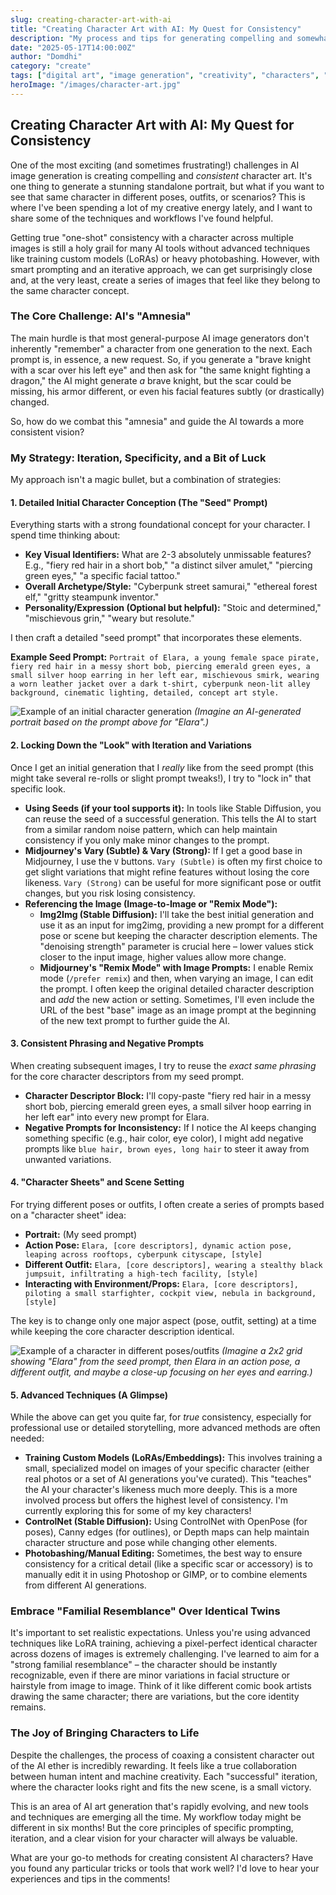 ```yaml
---
slug: creating-character-art-with-ai
title: "Creating Character Art with AI: My Quest for Consistency"
description: "My process and tips for generating compelling and somewhat consistent character art using AI image generators."
date: "2025-05-17T14:00:00Z"
author: "Domdhi"
category: "create"
tags: ["digital art", "image generation", "creativity", "characters", "AI art", "prompting"]
heroImage: "/images/character-art.jpg"
---
```

## Creating Character Art with AI: My Quest for Consistency

One of the most exciting (and sometimes frustrating!) challenges in AI image generation is creating compelling and *consistent* character art. It's one thing to generate a stunning standalone portrait, but what if you want to see that same character in different poses, outfits, or scenarios? This is where I've been spending a lot of my creative energy lately, and I want to share some of the techniques and workflows I've found helpful.

Getting true "one-shot" consistency with a character across multiple images is still a holy grail for many AI tools without advanced techniques like training custom models (LoRAs) or heavy photobashing. However, with smart prompting and an iterative approach, we can get surprisingly close and, at the very least, create a series of images that feel like they belong to the same character concept.

### The Core Challenge: AI's "Amnesia"

The main hurdle is that most general-purpose AI image generators don't inherently "remember" a character from one generation to the next. Each prompt is, in essence, a new request. So, if you generate a "brave knight with a scar over his left eye" and then ask for "the same knight fighting a dragon," the AI might generate *a* brave knight, but the scar could be missing, his armor different, or even his facial features subtly (or drastically) changed.

So, how do we combat this "amnesia" and guide the AI towards a more consistent vision?

### My Strategy: Iteration, Specificity, and a Bit of Luck

My approach isn't a magic bullet, but a combination of strategies:

#### 1. Detailed Initial Character Conception (The "Seed" Prompt)

Everything starts with a strong foundational concept for your character. I spend time thinking about:

*   **Key Visual Identifiers:** What are 2-3 absolutely unmissable features? E.g., "fiery red hair in a short bob," "a distinct silver amulet," "piercing green eyes," "a specific facial tattoo."
*   **Overall Archetype/Style:** "Cyberpunk street samurai," "ethereal forest elf," "gritty steampunk inventor."
*   **Personality/Expression (Optional but helpful):** "Stoic and determined," "mischievous grin," "weary but resolute."

I then craft a detailed "seed prompt" that incorporates these elements.

**Example Seed Prompt:**
`Portrait of Elara, a young female space pirate, fiery red hair in a messy short bob, piercing emerald green eyes, a small silver hoop earring in her left ear, mischievous smirk, wearing a worn leather jacket over a dark t-shirt, cyberpunk neon-lit alley background, cinematic lighting, detailed, concept art style.`

![Example of an initial character generation](/images/character-seed-elara.jpg)
*(Imagine an AI-generated portrait based on the prompt above for "Elara".)*

#### 2. Locking Down the "Look" with Iteration and Variations

Once I get an initial generation that I *really* like from the seed prompt (this might take several re-rolls or slight prompt tweaks!), I try to "lock in" that specific look.

*   **Using Seeds (if your tool supports it):** In tools like Stable Diffusion, you can reuse the seed of a successful generation. This tells the AI to start from a similar random noise pattern, which can help maintain consistency if you only make minor changes to the prompt.
*   **Midjourney's Vary (Subtle) & Vary (Strong):** If I get a good base in Midjourney, I use the `V` buttons. `Vary (Subtle)` is often my first choice to get slight variations that might refine features without losing the core likeness. `Vary (Strong)` can be useful for more significant pose or outfit changes, but you risk losing consistency.
*   **Referencing the Image (Image-to-Image or "Remix Mode"):**
    *   **Img2Img (Stable Diffusion):** I'll take the best initial generation and use it as an input for img2img, providing a new prompt for a different pose or scene but keeping the character description elements. The "denoising strength" parameter is crucial here – lower values stick closer to the input image, higher values allow more change.
    *   **Midjourney's "Remix Mode" with Image Prompts:** I enable Remix mode (`/prefer remix`) and then, when varying an image, I can edit the prompt. I often keep the original detailed character description and *add* the new action or setting. Sometimes, I'll even include the URL of the best "base" image as an image prompt at the beginning of the new text prompt to further guide the AI.

#### 3. Consistent Phrasing and Negative Prompts

When creating subsequent images, I try to reuse the *exact same phrasing* for the core character descriptors from my seed prompt.

*   **Character Descriptor Block:** I'll copy-paste "fiery red hair in a messy short bob, piercing emerald green eyes, a small silver hoop earring in her left ear" into every new prompt for Elara.
*   **Negative Prompts for Inconsistency:** If I notice the AI keeps changing something specific (e.g., hair color, eye color), I might add negative prompts like `blue hair, brown eyes, long hair` to steer it away from unwanted variations.

#### 4. "Character Sheets" and Scene Setting

For trying different poses or outfits, I often create a series of prompts based on a "character sheet" idea:

*   **Portrait:** (My seed prompt)
*   **Action Pose:** `Elara, [core descriptors], dynamic action pose, leaping across rooftops, cyberpunk cityscape, [style]`
*   **Different Outfit:** `Elara, [core descriptors], wearing a stealthy black jumpsuit, infiltrating a high-tech facility, [style]`
*   **Interacting with Environment/Props:** `Elara, [core descriptors], piloting a small starfighter, cockpit view, nebula in background, [style]`

The key is to change only one major aspect (pose, outfit, setting) at a time while keeping the core character description identical.

![Example of a character in different poses/outfits](/images/elara-character-sheet.jpg)
*(Imagine a 2x2 grid showing "Elara" from the seed prompt, then Elara in an action pose, a different outfit, and maybe a close-up focusing on her eyes and earring.)*

#### 5. Advanced Techniques (A Glimpse)

While the above can get you quite far, for *true* consistency, especially for professional use or detailed storytelling, more advanced methods are often needed:

*   **Training Custom Models (LoRAs/Embeddings):** This involves training a small, specialized model on images of your specific character (either real photos or a set of AI generations you've curated). This "teaches" the AI your character's likeness much more deeply. This is a more involved process but offers the highest level of consistency. I'm currently exploring this for some of my key characters!
*   **ControlNet (Stable Diffusion):** Using ControlNet with OpenPose (for poses), Canny edges (for outlines), or Depth maps can help maintain character structure and pose while changing other elements.
*   **Photobashing/Manual Editing:** Sometimes, the best way to ensure consistency for a critical detail (like a specific scar or accessory) is to manually edit it in using Photoshop or GIMP, or to combine elements from different AI generations.

### Embrace "Familial Resemblance" Over Identical Twins

It's important to set realistic expectations. Unless you're using advanced techniques like LoRA training, achieving a pixel-perfect identical character across dozens of images is extremely challenging. I've learned to aim for a "strong familial resemblance" – the character should be instantly recognizable, even if there are minor variations in facial structure or hairstyle from image to image. Think of it like different comic book artists drawing the same character; there are variations, but the core identity remains.

### The Joy of Bringing Characters to Life

Despite the challenges, the process of coaxing a consistent character out of the AI ether is incredibly rewarding. It feels like a true collaboration between human intent and machine creativity. Each "successful" iteration, where the character looks right and fits the new scene, is a small victory.

This is an area of AI art generation that's rapidly evolving, and new tools and techniques are emerging all the time. My workflow today might be different in six months! But the core principles of specific prompting, iteration, and a clear vision for your character will always be valuable.

What are your go-to methods for creating consistent AI characters? Have you found any particular tricks or tools that work well? I'd love to hear your experiences and tips in the comments!